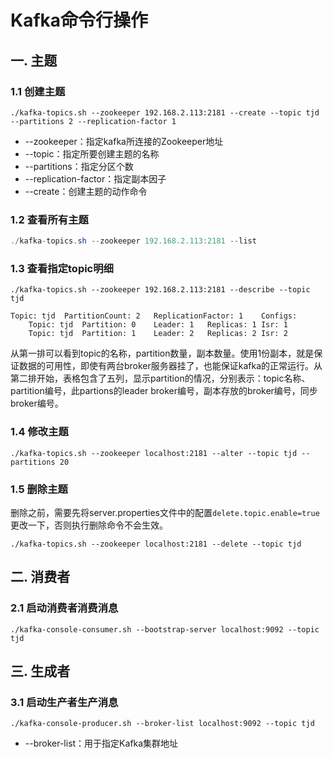 # Kafka命令行操作

## 一. 主题

### 1.1 创建主题

```shell
./kafka-topics.sh --zookeeper 192.168.2.113:2181 --create --topic tjd --partitions 2 --replication-factor 1
```

- --zookeeper：指定kafka所连接的Zookeeper地址
- --topic：指定所要创建主题的名称
- --partitions：指定分区个数
- --replication-factor：指定副本因子
- --create：创建主题的动作命令

### 1.2 查看所有主题

```java
./kafka-topics.sh --zookeeper 192.168.2.113:2181 --list
```

### 1.3 查看指定topic明细

```shell
./kafka-topics.sh --zookeeper 192.168.2.113:2181 --describe --topic tjd
```

```shell
Topic: tjd	PartitionCount: 2	ReplicationFactor: 1	Configs: 
	Topic: tjd	Partition: 0	Leader: 1	Replicas: 1	Isr: 1
	Topic: tjd	Partition: 1	Leader: 2	Replicas: 2	Isr: 2
```

从第一排可以看到topic的名称，partition数量，副本数量。使用1份副本，就是保证数据的可用性，即使有两台broker服务器挂了，也能保证kafka的正常运行。从第二排开始，表格包含了五列，显示partition的情况，分别表示：topic名称、partition编号，此partions的leader broker编号，副本存放的broker编号，同步broker编号。

### 1.4 修改主题

```shell
./kafka-topics.sh --zookeeper localhost:2181 --alter --topic tjd --partitions 20
```

### 1.5 删除主题

删除之前，需要先将server.properties文件中的配置`delete.topic.enable=true`更改一下，否则执行删除命令不会生效。

```shell
./kafka-topics.sh --zookeeper localhost:2181 --delete --topic tjd
```



## 二. 消费者

### 2.1 启动消费者消费消息

```shell
./kafka-console-consumer.sh --bootstrap-server localhost:9092 --topic tjd
```

## 三. 生成者

### 3.1 启动生产者生产消息

```shell
./kafka-console-producer.sh --broker-list localhost:9092 --topic tjd
```

- --broker-list：用于指定Kafka集群地址